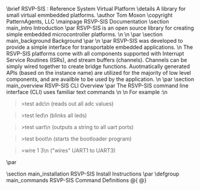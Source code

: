 \brief		RSVP-SIS : Reference System Virtual Platform
\details	A library for small virtual emmbedded platforms. 
\author		Tom Moxon
\copyright	PatternAgents, LLC
\mainpage	RSVP-SIS Documentation
\section	main_intro Introduction
\par
RSVP-SIS is an open source library for creating simple embedded microcontroller platforms. \n
 \n
\par
\section	main_background Background
\par
 \n
\par
RSVP-SIS was developed to provide a simple interface for transportable embedded applications. \n
The RSVP-SIS platforms come with all components supported with Interrupt Service Routines (ISRs),
and stream buffers (channels). Channels can be simply wired together to create bridge functions.
Auotmatically generated APIs (based on the instance name) are utilized for the majority of
low level components, and are availble to be used by the application.
\n
\par
\section	main_overview RSVP-SIS CLI Overview 
\par
The RSVP-SIS command line interface (CLI) uses familiar text commands \n
\n
For example :\n
> \>test adc\n
(reads out all adc values)

> \>test led\n
(blinks all leds)

> \>test uart\n
(outputs a string to all uart ports)

> \>test boot\n
(starts the bootloader program)

> \>wire 1 3\n
("wires" UART1 to UART3)

\par

\section	main_installation RSVP-SIS Install Instructions 
\par
\defgroup main_commands RSVP-SIS Command Definitions
@{
@}


